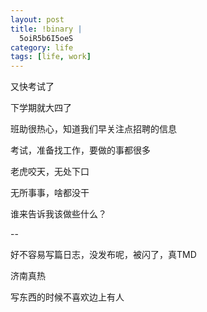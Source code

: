 ```yaml
--- 
layout: post
title: !binary |
  5oiR5b6I5oeS
category: life
tags: [life, work]
---
```

又快考试了

下学期就大四了

班助很热心，知道我们早关注点招聘的信息

考试，准备找工作，要做的事都很多

老虎咬天，无处下口

无所事事，啥都没干

谁来告诉我该做些什么？

--

好不容易写篇日志，没发布呢，被闪了，真TMD

济南真热

写东西的时候不喜欢边上有人
